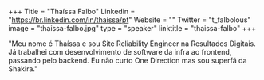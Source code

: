 +++
Title = "Thaíssa Falbo"
Linkedin = "https://br.linkedin.com/in/thaissa/pt"
Website = ""
Twitter = "t_falbolous"
image = "thaissa-falbo.jpg"
type = "speaker"
linktitle = "thaissa-falbo"
+++

"Meu nome é Thaíssa e sou Site Reliability Engineer na Resultados Digitais. Já trabalhei com desenvolvimento de software da infra ao frontend, passando pelo backend. Eu não curto One Direction mas sou superfã da Shakira."